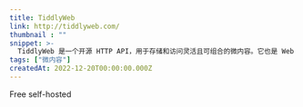 ```yaml
---
title: TiddlyWeb
link: http://tiddlyweb.com/
thumbnail : ""
snippet: >-
  TiddlyWeb 是一个开源 HTTP API，用于存储和访问灵活且可组合的微内容。它也是 Web 上 tiddler 的工具包和 TiddlyWiki 的强大服务器端。
tags: ["微内容"]
createdAt: 2022-12-20T00:00:00.000Z
---
```

Free self-hosted